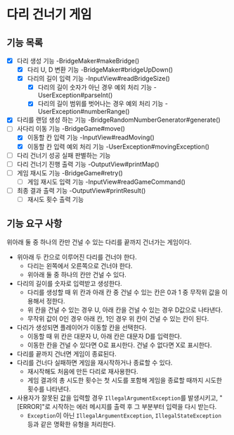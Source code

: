 # 다리 건너기 게임

## 기능 목록

- [x] 다리 생성 기능 -BridgeMaker#makeBridge()
  - [x] 다리 U, D 변환 기능 -BridgeMaker#bridgeUpDown()
  - [x] 다리의 길이 입력 기능 -InputView#readBridgeSize()
    - [x] 다리의 길이 숫자가 아닌 경우 예외 처리 기능 -UserException#parseInt()
    - [x] 다리의 길이 범위를 벗어나는 경우 예외 처리 기능 -UserException#numberRange()
- [x] 다리를 랜덤 생성 하는 기능 -BridgeRandomNumberGenerator#generate()
- [ ] 사다리 이동 기능 -BridgeGame#move()
  - [x] 이동할 칸 입력 기능 -InputView#readMoving()
  - [x] 이동할 칸 입력 예외 처리 기능 -UserException#movingException()
- [ ] 다리 건너기 성공 실패 판별하는 기능 
- [ ] 다리 건너기 진행 출력 기능 -OutputView#printMap()
- [ ] 게임 재시도 기능 -BridgeGame#retry()
  - [ ] 게임 재시도 입력 기능 -InputView#readGameCommand()
- [ ] 최종 결과 출력 기능 -OutputView#printResult()
  - [ ] 재시도 횟수 출력 기능
## 기능 요구 사항

위아래 둘 중 하나의 칸만 건널 수 있는 다리를 끝까지 건너가는 게임이다.
- 위아래 두 칸으로 이루어진 다리를 건너야 한다.
    - 다리는 왼쪽에서 오른쪽으로 건너야 한다.
    - 위아래 둘 중 하나의 칸만 건널 수 있다.
- 다리의 길이를 숫자로 입력받고 생성한다.
    - 다리를 생성할 때 위 칸과 아래 칸 중 건널 수 있는 칸은 0과 1 중 무작위 값을 이용해서 정한다.
    - 위 칸을 건널 수 있는 경우 U, 아래 칸을 건널 수 있는 경우 D값으로 나타낸다.
    - 무작위 값이 0인 경우 아래 칸, 1인 경우 위 칸이 건널 수 있는 칸이 된다.
- 다리가 생성되면 플레이어가 이동할 칸을 선택한다.
    - 이동할 때 위 칸은 대문자 U, 아래 칸은 대문자 D를 입력한다.
    - 이동한 칸을 건널 수 있다면 O로 표시한다. 건널 수 없다면 X로 표시한다.
- 다리를 끝까지 건너면 게임이 종료된다.
- 다리를 건너다 실패하면 게임을 재시작하거나 종료할 수 있다.
    - 재시작해도 처음에 만든 다리로 재사용한다.
    - 게임 결과의 총 시도한 횟수는 첫 시도를 포함해 게임을 종료할 때까지 시도한 횟수를 나타낸다.
- 사용자가 잘못된 값을 입력할 경우 `IllegalArgumentException`를 발생시키고, "[ERROR]"로 시작하는 에러 메시지를 출력 후 그 부분부터 입력을 다시 받는다.
    - `Exception`이 아닌 `IllegalArgumentException`, `IllegalStateException` 등과 같은 명확한 유형을 처리한다.